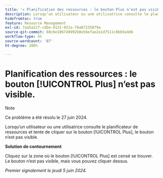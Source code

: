```yaml
---
title: '« Planification des ressources : le bouton Plus n’est pas visible »'
description: Lorsqu’un utilisateur ou une utilisatrice consulte le planificateur de ressources et tente de cliquer sur le bouton [!UICONTROL Plus], le bouton n’est pas visible. Une solution de contournement est disponible.
hidefromtoc: true
feature: Resource Management
exl-id: 7aa5a227-cdbe-4131-921a-78a87235879a
source-git-commit: 60c6e186749992b8e56efae2a1d7511c8bb5e4db
workflow-type: ht
source-wordcount: '87'
ht-degree: 100%

---
```


# Planification des ressources : le bouton [!UICONTROL Plus] n’est pas visible.

>[!NOTE]
>
>Ce problème a été résolu le 27 juin 2024.

Lorsqu’un utilisateur ou une utilisatrice consulte le planificateur de ressources et tente de cliquer sur le bouton [!UICONTROL Plus], le bouton n’est pas visible.

**Solution de contournement**

Cliquez sur la zone où le bouton [!UICONTROL Plus] est censé se trouver. Le bouton n’est pas visible, mais vous pouvez cliquer dessus.

_Premier signalement le jeudi 5 juin 2024._
